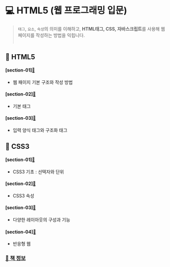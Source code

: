 # 💻 HTML5 (웹 프로그래밍 입문)
> `태그`, `요소`, `속성`의 의미를 이해하고, **HTML태그, CSS, 자바스크립트**를 사용해 웹 페이지를 작성하는 방법을 익힙니다.  <br> <br>


## 📝 HTML5
 #### [section-01][📌](https://github.com/zhzkdls/TIL/blob/main/Assets/HTML/Step01/Web%20Page%20Basic%20Structure.md)
   * 웹 패이지 기본 구조와 작성 방법
 
 #### [section-02][📌](https://github.com/zhzkdls/TIL/blob/main/Assets/HTML/Step01/Basic%20Tag%20.md)
   * 기본 태그
 
 #### [section-03][📌](https://github.com/zhzkdls/TIL/blob/main/Assets/HTML/Step01/Input%20Form%20Tags%20and%20Structured%20Tags.md)
   * 입력 양식 태그와 구조화 태그


## 📝 CSS3 
 #### [section-01][📌](https://github.com/zhzkdls/TIL/blob/main/Assets/CSS/Step01/CSS%20Basic_Selectors_Units.md)
   * CSS3 기초 : 선택자와 단위
 
 #### [section-02][📌]()
   * CSS3 속성
 
 #### [section-03][📌]()
   * 다양한 레이아웃의 구성과 기능

 #### [section-04][📌]()
   * 반응형 웹

### [📝 책 정보](http://www.yes24.com/Product/Goods/97828117)
